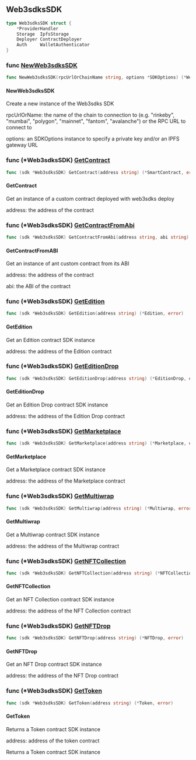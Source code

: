 
## Web3sdksSDK

```go
type Web3sdksSDK struct {
    *ProviderHandler
    Storage  IpfsStorage
    Deployer ContractDeployer
    Auth     WalletAuthenticator
}
```

### func [NewWeb3sdksSDK](<https://github.com/web3sdks/go-sdk/blob/main/web3sdks/sdk.go#L25>)

```go
func NewWeb3sdksSDK(rpcUrlOrChainName string, options *SDKOptions) (*Web3sdksSDK, error)
```

#### NewWeb3sdksSDK

Create a new instance of the Web3sdks SDK

rpcUrlOrName: the name of the chain to connection to \(e\.g\. "rinkeby", "mumbai", "polygon", "mainnet", "fantom", "avalanche"\) or the RPC URL to connect to

options: an SDKOptions instance to specify a private key and/or an IPFS gateway URL

### func \(\*Web3sdksSDK\) [GetContract](<https://github.com/web3sdks/go-sdk/blob/main/web3sdks/sdk.go#L183>)

```go
func (sdk *Web3sdksSDK) GetContract(address string) (*SmartContract, error)
```

#### GetContract

Get an instance of a custom contract deployed with web3sdks deploy

address: the address of the contract

### func \(\*Web3sdksSDK\) [GetContractFromAbi](<https://github.com/web3sdks/go-sdk/blob/main/web3sdks/sdk.go#L199>)

```go
func (sdk *Web3sdksSDK) GetContractFromAbi(address string, abi string) (*SmartContract, error)
```

#### GetContractFromABI

Get an instance of ant custom contract from its ABI

address: the address of the contract

abi: the ABI of the contract

### func \(\*Web3sdksSDK\) [GetEdition](<https://github.com/web3sdks/go-sdk/blob/main/web3sdks/sdk.go#L97>)

```go
func (sdk *Web3sdksSDK) GetEdition(address string) (*Edition, error)
```

#### GetEdition

Get an Edition contract SDK instance

address: the address of the Edition contract

### func \(\*Web3sdksSDK\) [GetEditionDrop](<https://github.com/web3sdks/go-sdk/blob/main/web3sdks/sdk.go#L141>)

```go
func (sdk *Web3sdksSDK) GetEditionDrop(address string) (*EditionDrop, error)
```

#### GetEditionDrop

Get an Edition Drop contract SDK instance

address: the address of the Edition Drop contract

### func \(\*Web3sdksSDK\) [GetMarketplace](<https://github.com/web3sdks/go-sdk/blob/main/web3sdks/sdk.go#L169>)

```go
func (sdk *Web3sdksSDK) GetMarketplace(address string) (*Marketplace, error)
```

#### GetMarketplace

Get a Marketplace contract SDK instance

address: the address of the Marketplace contract

### func \(\*Web3sdksSDK\) [GetMultiwrap](<https://github.com/web3sdks/go-sdk/blob/main/web3sdks/sdk.go#L155>)

```go
func (sdk *Web3sdksSDK) GetMultiwrap(address string) (*Multiwrap, error)
```

#### GetMultiwrap

Get a Multiwrap contract SDK instance

address: the address of the Multiwrap contract

### func \(\*Web3sdksSDK\) [GetNFTCollection](<https://github.com/web3sdks/go-sdk/blob/main/web3sdks/sdk.go#L83>)

```go
func (sdk *Web3sdksSDK) GetNFTCollection(address string) (*NFTCollection, error)
```

#### GetNFTCollection

Get an NFT Collection contract SDK instance

address: the address of the NFT Collection contract

### func \(\*Web3sdksSDK\) [GetNFTDrop](<https://github.com/web3sdks/go-sdk/blob/main/web3sdks/sdk.go#L127>)

```go
func (sdk *Web3sdksSDK) GetNFTDrop(address string) (*NFTDrop, error)
```

#### GetNFTDrop

Get an NFT Drop contract SDK instance

address: the address of the NFT Drop contract

### func \(\*Web3sdksSDK\) [GetToken](<https://github.com/web3sdks/go-sdk/blob/main/web3sdks/sdk.go#L113>)

```go
func (sdk *Web3sdksSDK) GetToken(address string) (*Token, error)
```

#### GetToken

Returns a Token contract SDK instance

address: address of the token contract

Returns a Token contract SDK instance
